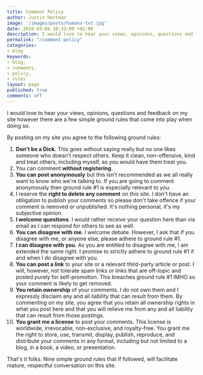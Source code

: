 ```yaml
---
title: Comment Policy
author: Justin Hartman
image: '/images/posts/humans-txt.jpg'
date: 2018-03-04 20:33:00 +02:00
description: I would love to hear your views, opinions, questions and feedback on my site however there are a few simple ground rules that come into play when doing so.
permalink: "/comment-policy"
categories:
- blog
keywords:
- blog, 
- comments, 
- policy, 
- rules
layout: page
published: true
comments: off
---
```

I would love to hear your views, opinions, questions and feedback on my site however there are a few simple ground rules that come into play when doing so.

By posting on my site you agree to the following ground rules:

1. **Don't be a Dick.** This goes without saying really but no one likes someone who doesn't respect others. Keep it clean, non-offensive, kind and treat others, including myself, as you would have them treat you.
2. You can comment **without registering**. 
3. **You can post anonymously** but this isn't recommended as we all really want to know who we're talking to. If you are going to comment anonymously then ground rule #1 is especially relevant to you.
4. I reserve the **right to delete any comment** on this site. I don't have an obligation to publish your comments so please don't take offence if your comment is removed or unpublished. It's nothing personal, it's my subjective opinion.
5. **I welcome questions**. I would rather receive your question here than via email as I can respond for others to see as well.
6. **You can disagree with me**. I welcome debate. However, I ask that if you disagree with me, or anyone else, please adhere to ground rule #1.
7. **I can disagree with you**. As you are entitled to disagree with me, I am extended the same right. I promise to strictly adhere to ground rule #1 if and when I do disagree with you.
7. **You can post a link** to your site or a relevant third-party article or post. I will, however, not tolerate spam links or links that are off-topic and posted purely for self-promotion. This breaches ground rule #1 IMHO so your comment is likely to get removed.
8. **You retain ownership** of your comments. I do not own them and I expressly disclaim any and all liability that can result from them. By commenting on my site, you agree that you retain all ownership rights in what you post here and that you will relieve me from any and all liability that can result from those postings.
9. **You grant me a license** to post your comments. This license is worldwide, irrevocable, non-exclusive, and royalty-free. You grant me the right to store, use, transmit, display, publish, reproduce, and distribute your comments in any format, including but not limited to a blog, in a book, a video, or presentation.

That's it folks. Nine simple ground rules that if followed, will facilitate mature, respectful conversation on this site.


